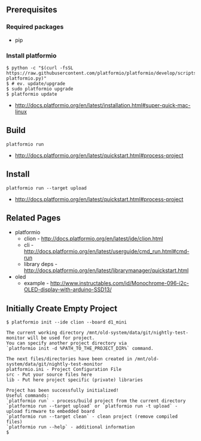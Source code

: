 ## Prerequisites
### Required packages
* pip

### Install platformio

```
$ python -c "$(curl -fsSL https://raw.githubusercontent.com/platformio/platformio/develop/scripts/get-platformio.py)"
$ # ev. update/upgrade
$ sudo platformio upgrade
$ platformio update
```
* http://docs.platformio.org/en/latest/installation.html#super-quick-mac-linux


## Build
```
platformio run
```
* http://docs.platformio.org/en/latest/quickstart.html#process-project

## Install
```
platformio run --target upload
```
* http://docs.platformio.org/en/latest/quickstart.html#process-project

## Related Pages
* platformio
  * clion - http://docs.platformio.org/en/latest/ide/clion.html
  * cli - http://docs.platformio.org/en/latest/userguide/cmd_run.html#cmd-run
  * library deps - http://docs.platformio.org/en/latest/librarymanager/quickstart.html
* oled
  * example - http://www.instructables.com/id/Monochrome-096-i2c-OLED-display-with-arduino-SSD13/

## Initially Create Empty Project

```
$ platformio init --ide clion --board d1_mini

The current working directory /mnt/old-system/data/git/nightly-test-monitor will be used for project.
You can specify another project directory via
`platformio init -d %PATH_TO_THE_PROJECT_DIR%` command.

The next files/directories have been created in /mnt/old-system/data/git/nightly-test-monitor
platformio.ini - Project Configuration File
src - Put your source files here
lib - Put here project specific (private) libraries

Project has been successfully initialized!
Useful commands:
`platformio run` - process/build project from the current directory
`platformio run --target upload` or `platformio run -t upload` - upload firmware to embedded board
`platformio run --target clean` - clean project (remove compiled files)
`platformio run --help` - additional information
$
```
